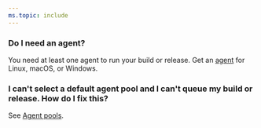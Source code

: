 ```yaml
---
ms.topic: include
---
```


### Do I need an agent?

You need at least one agent to run your build or release. Get an [agent](../agents/agents.md) for Linux, macOS, or Windows.

### I can't select a default agent pool and I can't queue my build or release. How do I fix this?

See [Agent pools](../agents/pools-queues.md).
